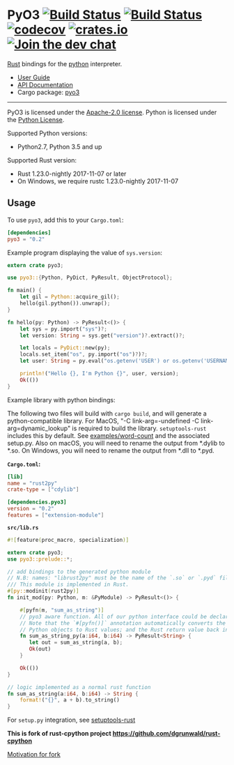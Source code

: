# PyO3 [![Build Status](https://travis-ci.org/PyO3/pyo3.svg?branch=master)](https://travis-ci.org/PyO3/pyo3) [![Build Status](https://ci.appveyor.com/api/projects/status/github/PyO3/pyo3?branch=master&svg=true)](https://ci.appveyor.com/project/fafhrd91/pyo3) [![codecov](https://codecov.io/gh/PyO3/pyo3/branch/master/graph/badge.svg)](https://codecov.io/gh/PyO3/pyo3) [![crates.io](http://meritbadge.herokuapp.com/pyo3)](https://crates.io/crates/pyo3) [![Join the dev chat](https://img.shields.io/gitter/room/nwjs/nw.js.svg)](https://gitter.im/PyO3/Lobby)

[Rust](http://www.rust-lang.org/) bindings for the [python](https://www.python.org/) interpreter.

* [User Guide](https://pyo3.github.io/pyo3/guide/)
* [API Documentation](http://pyo3.github.io/pyo3/pyo3/)
* Cargo package: [pyo3](https://crates.io/crates/pyo3)

---

PyO3 is licensed under the [Apache-2.0 license](http://opensource.org/licenses/APACHE-2.0).
Python is licensed under the [Python License](https://docs.python.org/2/license.html).

Supported Python versions:

* Python2.7, Python 3.5 and up

Supported Rust version:

* Rust 1.23.0-nightly 2017-11-07 or later
* On Windows, we require rustc 1.23.0-nightly 2017-11-07

## Usage

To use `pyo3`, add this to your `Cargo.toml`:

```toml
[dependencies]
pyo3 = "0.2"
```

Example program displaying the value of `sys.version`:

```rust
extern crate pyo3;

use pyo3::{Python, PyDict, PyResult, ObjectProtocol};

fn main() {
    let gil = Python::acquire_gil();
    hello(gil.python()).unwrap();
}

fn hello(py: Python) -> PyResult<()> {
    let sys = py.import("sys")?;
    let version: String = sys.get("version")?.extract()?;

    let locals = PyDict::new(py);
    locals.set_item("os", py.import("os")?)?;
    let user: String = py.eval("os.getenv('USER') or os.getenv('USERNAME')", None, Some(&locals))?.extract()?;

    println!("Hello {}, I'm Python {}", user, version);
    Ok(())
}
```

Example library with python bindings:

The following two files will build with `cargo build`, and will generate a python-compatible library.
For MacOS, "-C link-arg=-undefined -C link-arg=dynamic_lookup" is required to build the library.
`setuptools-rust` includes this by default.
See [examples/word-count](examples/word-count) and the associated setup.py.
Also on macOS, you will need to rename the output from \*.dylib to \*.so.
On Windows, you will need to rename the output from \*.dll to \*.pyd.


**`Cargo.toml`:**

```toml
[lib]
name = "rust2py"
crate-type = ["cdylib"]

[dependencies.pyo3]
version = "0.2"
features = ["extension-module"]
```

**`src/lib.rs`**

```rust
#![feature(proc_macro, specialization)]

extern crate pyo3;
use pyo3::prelude::*;

// add bindings to the generated python module
// N.B: names: "librust2py" must be the name of the `.so` or `.pyd` file
/// This module is implemented in Rust.
#[py::modinit(rust2py)]
fn init_mod(py: Python, m: &PyModule) -> PyResult<()> {

    #[pyfn(m, "sum_as_string")]
    // pyo3 aware function. All of our python interface could be declared in a separate module.
    // Note that the `#[pyfn()]` annotation automatically converts the arguments from
    // Python objects to Rust values; and the Rust return value back into a Python object.
    fn sum_as_string_py(a:i64, b:i64) -> PyResult<String> {
       let out = sum_as_string(a, b);
       Ok(out)
    }

    Ok(())
}

// logic implemented as a normal rust function
fn sum_as_string(a:i64, b:i64) -> String {
    format!("{}", a + b).to_string()
}

```

For `setup.py` integration, see [setuptools-rust](https://github.com/PyO3/setuptools-rust)


**This is fork of rust-cpython project https://github.com/dgrunwald/rust-cpython**

[Motivation for fork](https://github.com/PyO3/pyo3/issues/55)
